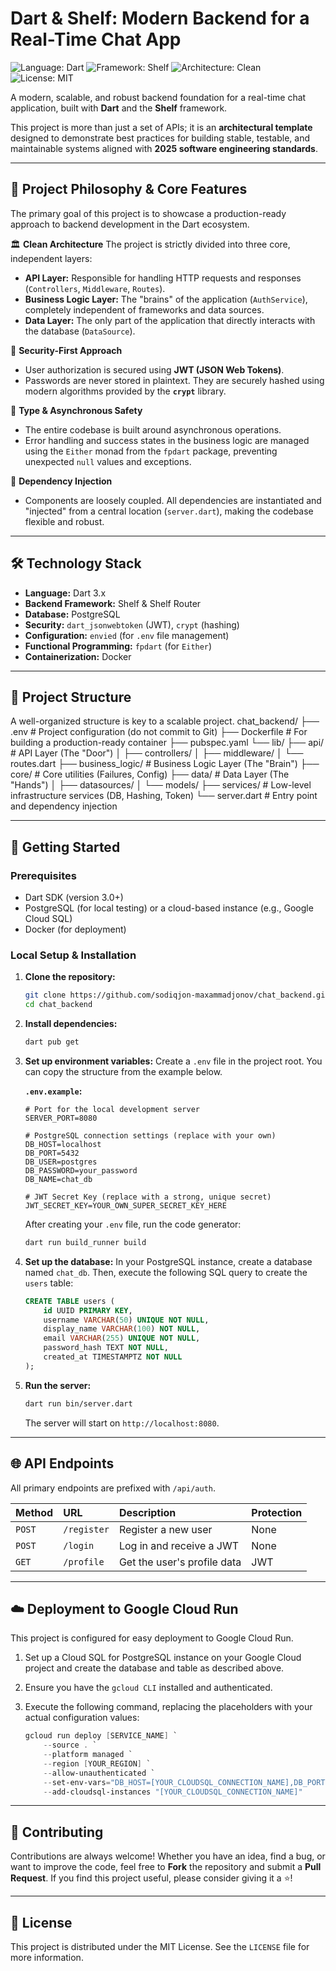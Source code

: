 # Dart & Shelf: Modern Backend for a Real-Time Chat App

![Language: Dart](https://img.shields.io/badge/Language-Dart-0175C2?style=for-the-badge&logo=dart)
![Framework: Shelf](https://img.shields.io/badge/Framework-Shelf-F24C00?style=for-the-badge)
![Architecture: Clean](https://img.shields.io/badge/Architecture-Clean-8E44AD?style=for-the-badge)
![License: MIT](https://img.shields.io/badge/License-MIT-green.svg?style=for-the-badge)

A modern, scalable, and robust backend foundation for a real-time chat application, built with **Dart** and the **Shelf** framework.

This project is more than just a set of APIs; it is an **architectural template** designed to demonstrate best practices for building stable, testable, and maintainable systems aligned with **2025 software engineering standards**.

---

## 🚀 Project Philosophy & Core Features

The primary goal of this project is to showcase a production-ready approach to backend development in the Dart ecosystem.

🏛️ **Clean Architecture**
The project is strictly divided into three core, independent layers:
- **API Layer:** Responsible for handling HTTP requests and responses (`Controllers`, `Middleware`, `Routes`).
- **Business Logic Layer:** The "brains" of the application (`AuthService`), completely independent of frameworks and data sources.
- **Data Layer:** The only part of the application that directly interacts with the database (`DataSource`).

🔐 **Security-First Approach**
- User authorization is secured using **JWT (JSON Web Tokens)**.
- Passwords are never stored in plaintext. They are securely hashed using modern algorithms provided by the **`crypt`** library.

🎯 **Type & Asynchronous Safety**
- The entire codebase is built around asynchronous operations.
- Error handling and success states in the business logic are managed using the `Either` monad from the `fpdart` package, preventing unexpected `null` values and exceptions.

🧱 **Dependency Injection**
- Components are loosely coupled. All dependencies are instantiated and "injected" from a central location (`server.dart`), making the codebase flexible and robust.

---

## 🛠️ Technology Stack

- **Language:** Dart 3.x
- **Backend Framework:** Shelf & Shelf Router
- **Database:** PostgreSQL
- **Security:** `dart_jsonwebtoken` (JWT), `crypt` (hashing)
- **Configuration:** `envied` (for `.env` file management)
- **Functional Programming:** `fpdart` (for `Either`)
- **Containerization:** Docker

---

## 📁 Project Structure

A well-organized structure is key to a scalable project.
chat_backend/
├── .env # Project configuration (do not commit to Git)
├── Dockerfile # For building a production-ready container
├── pubspec.yaml
└── lib/
├── api/ # API Layer (The "Door")
│ ├── controllers/
│ ├── middleware/
│ └── routes.dart
├── business_logic/ # Business Logic Layer (The "Brain")
├── core/ # Core utilities (Failures, Config)
├── data/ # Data Layer (The "Hands")
│ ├── datasources/
│ └── models/
├── services/ # Low-level infrastructure services (DB, Hashing, Token)
└── server.dart # Entry point and dependency injection

---

## 🏁 Getting Started

### Prerequisites
- Dart SDK (version 3.0+)
- PostgreSQL (for local testing) or a cloud-based instance (e.g., Google Cloud SQL)
- Docker (for deployment)

### Local Setup & Installation

1.  **Clone the repository:**
    ```bash
    git clone https://github.com/sodiqjon-maxammadjonov/chat_backend.git
    cd chat_backend
    ```

2.  **Install dependencies:**
    ```bash
    dart pub get
    ```

3.  **Set up environment variables:**
    Create a `.env` file in the project root. You can copy the structure from the example below.

    **`.env.example`:**
    ```env
    # Port for the local development server
    SERVER_PORT=8080

    # PostgreSQL connection settings (replace with your own)
    DB_HOST=localhost
    DB_PORT=5432
    DB_USER=postgres
    DB_PASSWORD=your_password
    DB_NAME=chat_db

    # JWT Secret Key (replace with a strong, unique secret)
    JWT_SECRET_KEY=YOUR_OWN_SUPER_SECRET_KEY_HERE
    ```
    After creating your `.env` file, run the code generator:
    ```bash
    dart run build_runner build
    ```

4.  **Set up the database:**
    In your PostgreSQL instance, create a database named `chat_db`. Then, execute the following SQL query to create the `users` table:
    ```sql
    CREATE TABLE users (
        id UUID PRIMARY KEY,
        username VARCHAR(50) UNIQUE NOT NULL,
        display_name VARCHAR(100) NOT NULL,
        email VARCHAR(255) UNIQUE NOT NULL,
        password_hash TEXT NOT NULL,
        created_at TIMESTAMPTZ NOT NULL
    );
    ```

5.  **Run the server:**
    ```bash
    dart run bin/server.dart
    ```
    The server will start on `http://localhost:8080`.

---

## 🌐 API Endpoints

All primary endpoints are prefixed with `/api/auth`.

| Method | URL                 | Description                  | Protection    |
|:-------|:--------------------|:-----------------------------|:--------------|
| `POST` | `/register`         | Register a new user          | None          |
| `POST` | `/login`            | Log in and receive a JWT     | None          |
| `GET`  | `/profile`          | Get the user's profile data  | JWT           |

---

## ☁️ Deployment to Google Cloud Run

This project is configured for easy deployment to Google Cloud Run.

1.  Set up a Cloud SQL for PostgreSQL instance on your Google Cloud project and create the database and table as described above.
2.  Ensure you have the `gcloud CLI` installed and authenticated.
3.  Execute the following command, replacing the placeholders with your actual configuration values:

    ```powershell
    gcloud run deploy [SERVICE_NAME] `
        --source . `
        --platform managed `
        --region [YOUR_REGION] `
        --allow-unauthenticated `
        --set-env-vars="DB_HOST=[YOUR_CLOUDSQL_CONNECTION_NAME],DB_PORT=5432,DB_USER=[DB_USER],DB_PASSWORD=[DB_PASSWORD],DB_NAME=[DB_NAME],JWT_SECRET_KEY=[YOUR_JWT_KEY]" `
        --add-cloudsql-instances "[YOUR_CLOUDSQL_CONNECTION_NAME]"
    ```

---

## 🤝 Contributing

Contributions are always welcome! Whether you have an idea, find a bug, or want to improve the code, feel free to **Fork** the repository and submit a **Pull Request**. If you find this project useful, please consider giving it a ⭐!

---

## 📄 License

This project is distributed under the MIT License. See the `LICENSE` file for more information.